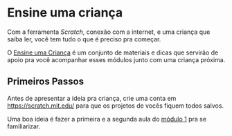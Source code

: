 # Ensine uma criança

Com a ferramenta *Scratch*, conexão com a internet, e uma criança que saiba ler, você tem tudo o que é preciso pra começar.

O [Ensine uma Criança](https://www.ensineumacrianca.com.br) é um conjunto de materiais e dicas que servirão de apoio pra você acompanhar esses módulos junto com uma criança próxima.

## Primeiros Passos

Antes de apresentar a ideia pra criança, crie uma conta em https://scratch.mit.edu/ para que os projetos de vocês fiquem todos salvos.

Uma boa ideia é fazer a primeira e a segunda aula do [módulo 1](./material/) pra se familiarizar.
